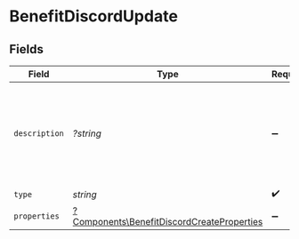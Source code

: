 # BenefitDiscordUpdate


## Fields

| Field                                                                                                   | Type                                                                                                    | Required                                                                                                | Description                                                                                             |
| ------------------------------------------------------------------------------------------------------- | ------------------------------------------------------------------------------------------------------- | ------------------------------------------------------------------------------------------------------- | ------------------------------------------------------------------------------------------------------- |
| `description`                                                                                           | *?string*                                                                                               | :heavy_minus_sign:                                                                                      | The description of the benefit. Will be displayed on products having this benefit.                      |
| `type`                                                                                                  | *string*                                                                                                | :heavy_check_mark:                                                                                      | N/A                                                                                                     |
| `properties`                                                                                            | [?Components\BenefitDiscordCreateProperties](../../Models/Components/BenefitDiscordCreateProperties.md) | :heavy_minus_sign:                                                                                      | N/A                                                                                                     |